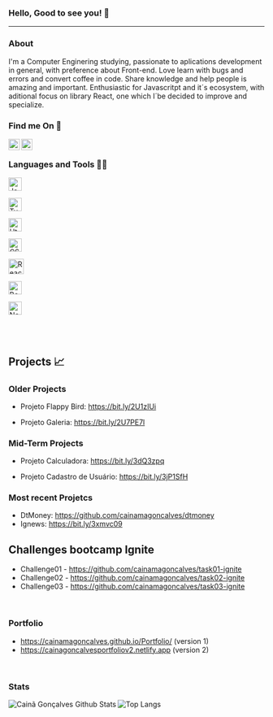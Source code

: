 ### Hello, Good to see you! 👋

---

### About

<p> I'm a Computer Enginering studying, passionate to aplications development in general, with preference about Front-end. Love learn with bugs and errors and convert coffee in code. Share knowledge and help people is amazing and important. Enthusiastic for Javascritpt and it´s ecosystem, with aditional focus on library React, one which I´be decided to improve and specialize. </p>


### Find me On 📲

<p align="left"> 
<a href="https://www.linkedin.com/in/cainã-gonçalves-42128614b/" target="blank"><img align="left"  width="22px" src="https://cdn.jsdelivr.net/npm/simple-icons@3.4.0/icons/linkedin.svg" /></a>
<a href="mailto:moaraadrean@gmail.com" target="blank" ><img align="left" width="22px" src="https://cdn.pngsumo.com/open-mail-icon-png-png-download-newsletter-icon-free-newsletter-icon-png-860_875.png"></a>
</p>

<br />

### Languages and Tools 🔨🔧
<p align="left"> 

<a href="https://devdocs.io/javascript/" target="blank"><img alt="Javascript" width="26px" src="https://upload.wikimedia.org/wikipedia/commons/thumb/9/99/Unofficial_JavaScript_logo_2.svg/480px-Unofficial_JavaScript_logo_2.svg.png" /></a>

<a href="https://www.typescriptlang.org/docs/" target="blank"><img alt="Typescript" width="26px" src="https://files.passeidireto.com/0b37cd1c-d325-4981-a7de-b7c2a655afaa/0b37cd1c-d325-4981-a7de-b7c2a655afaa.png" /></a>

<a href="https://developer.mozilla.org/pt-BR/docs/Web/HTML" target="blank"><img alt="Html" width="26px" src="https://cdn.pixabay.com/photo/2017/08/05/11/16/logo-2582748_1280.png" /></a>

<a href="https://developer.mozilla.org/pt-BR/docs/Web/CSS" target="blank"><img alt="CSS" width="26px" src="https://cdn.pixabay.com/photo/2017/08/05/11/16/logo-2582747_1280.png" /></a>

<a href="https://pt-br.reactjs.org" target="blank"><img alt="React" width="30px" src="https://appmasters.io/static/react-47ce6e77f039020ee2e76a10c1e988e9.png" /></a>

<a href="https://getbootstrap.com" target="blank"><img alt="Bootstrap" width="26px" src="https://img.icons8.com/color/452/bootstrap.png" /><a/>

<a href="https://nodejs.org/en/" target="blank"><img alt="NodeJS" width="26px" src="https://cdn3.iconfinder.com/data/icons/popular-services-brands/512/node-512.png" /></a>
</p>

<br />
<br />

## Projects 📈

  ### Older Projects
  - Projeto Flappy Bird: https://bit.ly/2U1zIUi
  
  - Projeto Galeria: https://bit.ly/2U7PE7l
  
  
  ### Mid-Term Projects
  - Projeto Calculadora: https://bit.ly/3dQ3zpq

  - Projeto Cadastro de Usuário: https://bit.ly/3jP1SfH
  
  ### Most recent Projetcs
  
  - DtMoney: https://github.com/cainamagoncalves/dtmoney
  - Ignews: https://bit.ly/3xmvc09

 ## Challenges bootcamp Ignite 
   
  - Challenge01 - https://github.com/cainamagoncalves/task01-ignite
  - Challenge02 - https://github.com/cainamagoncalves/task02-ignite
  - Challenge03 - https://github.com/cainamagoncalves/task03-ignite
  
<br />

### Portfolio
  
  - https://cainamagoncalves.github.io/Portfolio/ (version 1)
  - https://cainagoncalvesportfoliov2.netlify.app (version 2)

<br />

### Stats

<img align="left" alt="Cainã Gonçalves Github Stats" src="https://github-readme-stats.vercel.app/api?username=cainamagoncalves&show_icons=true&hide_border=true" />
<img align="left" alt="Top Langs" src="https://github-readme-stats.vercel.app/api/top-langs/?username=CharalambosIoannou&theme=tokyonight" />
<br />
<br />
